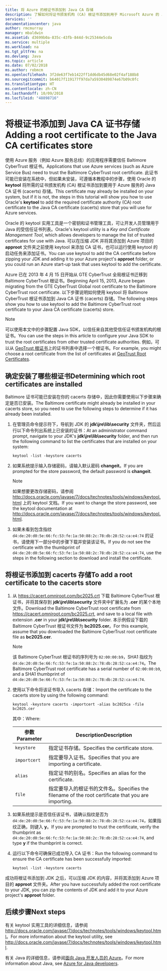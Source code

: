 ```yaml
---
title: 将 Azure 的根证书添加到 Java CA 存储
description: 了解如何将证书颁发机构 (CA) 根证书添加到用于 Microsoft Azure 的 Java CA 证书 (cacerts) 存储。
services: ''
documentationcenter: java
author: rmcmurray
manager: mbaldwin
ms.assetid: d3699b0a-835c-43fb-844d-9c25344e5cda
ms.service: multiple
ms.workload: na
ms.tgt_pltfrm: na
ms.devlang: Java
ms.topic: article
ms.date: 07/02/2018
ms.author: robmcm
ms.openlocfilehash: 3f2de63f7eb1422ff1dd6db45d68e02f4af188b8
ms.sourcegitcommit: b64017f119177f97da7a5930489874e67b09c0fc
ms.translationtype: HT
ms.contentlocale: zh-CN
ms.lasthandoff: 10/09/2018
ms.locfileid: "48898716"
---
```

# <a name="adding-a-root-certificate-to-the-java-ca-certificates-store"></a><span data-ttu-id="4c140-103">将根证书添加到 Java CA 证书存储</span><span class="sxs-lookup"><span data-stu-id="4c140-103">Adding a root certificate to the Java CA certificates store</span></span>

<span data-ttu-id="4c140-104">使用 Azure 服务（例如 Azure 服务总线）的应用程序需要信任 Baltimore CyberTrust 根证书。</span><span class="sxs-lookup"><span data-stu-id="4c140-104">Applications that use Azure services (such as Azure Service Bus) need to trust the Baltimore CyberTrust root certificate.</span></span> <span data-ttu-id="4c140-105">此证书可能已安装在系统中，但如果未安装，可遵循本教程中的步骤，使用 Oracle 的 **keytool** 将所需的证书颁发机构 (CA) 根证书添加到要用于 Azure 服务的 Java CA 证书 (cacerts) 存储。</span><span class="sxs-lookup"><span data-stu-id="4c140-105">This certificate may already be installed on your system, but if it is not, the steps in this tutorial will show you how to use Oracle's **keytool** to add the required certificate authority (CA) root certificate to the Java CA certificate (cacerts) store that you will use for Azure services.</span></span>

<span data-ttu-id="4c140-106">Oracle 的 keytool 实用工具是一个密钥和证书管理工具，可让开发人员管理用于 Java 的受信任证书列表。</span><span class="sxs-lookup"><span data-stu-id="4c140-106">Oracle's keytool utility is a _Key and Certificate Management Tool_, which allows developers to manage the list of trusted certificates for use with Java.</span></span> <span data-ttu-id="4c140-107">可以在压缩 JDK 并将其添加到 Azure 项目的 **approot** 文件夹之前使用 keytool 来添加 CA 证书，也可以运行使用 keytool 的启动任务来添加证书。</span><span class="sxs-lookup"><span data-stu-id="4c140-107">You can use keytool to add the CA certificate before zipping your JDK and adding it to your Azure project's **approot** folder, or you could run an Azure start-up task that uses keytool to add the certificate.</span></span>

<span data-ttu-id="4c140-108">Azure 已在 2013 年 4 月 15 日开始从 GTE CyberTrust 全局根证书迁移到 Baltimore CyberTrust 根证书。</span><span class="sxs-lookup"><span data-stu-id="4c140-108">Beginning April 15, 2013, Azure began migrating from the GTE CyberTrust Global root certificate to the Baltimore CyberTrust root certificate.</span></span> <span data-ttu-id="4c140-109">以下步骤说明如何使用 keytool 将 Baltimore CyberTrust 根证书添加到 Java CA 证书 (cacerts) 存储。</span><span class="sxs-lookup"><span data-stu-id="4c140-109">The following steps show you how to use keytool to add the Baltimore CyberTrust root certificate to your Java CA certificate (cacerts) store.</span></span>

> [!NOTE]
> 
> <span data-ttu-id="4c140-110">可以使用本文中的步骤配置 Java SDK，以信任来自其他受信任证书颁发机构的根证书。</span><span class="sxs-lookup"><span data-stu-id="4c140-110">You can use the steps in this article to configure your Java SDK to trust the root certificates from other trusted certificate authorities.</span></span> <span data-ttu-id="4c140-111">例如，可以从 [GeoTrust 根证书](http://www.geotrust.com/resources/root-certificates/)上的证书列表中选择一个根证书。</span><span class="sxs-lookup"><span data-stu-id="4c140-111">For example, you might choose a root certificate from the list of certificates at [GeoTrust Root Certificates](http://www.geotrust.com/resources/root-certificates/).</span></span>
> 

## <a name="determining-which-root-certificates-are-installed"></a><span data-ttu-id="4c140-112">确定安装了哪些根证书</span><span class="sxs-lookup"><span data-stu-id="4c140-112">Determining which root certificates are installed</span></span>

<span data-ttu-id="4c140-113">Baltimore 证书可能已安装在你的 cacerts 存储中，因此你需要使用以下步骤来确定是否已安装。</span><span class="sxs-lookup"><span data-stu-id="4c140-113">The Baltimore certificate might already be installed in your cacerts store, so you need to use the following steps to determine if it has already been installed.</span></span>

1. <span data-ttu-id="4c140-114">在管理员命令提示符下，导航到 JDK 的 **jdk\jre\lib\security** 文件夹，然后运行以下命令列出系统上已安装的证书：</span><span class="sxs-lookup"><span data-stu-id="4c140-114">At an administrator command prompt, navigate to your JDK's **jdk\jre\lib\security** folder, and then run the following command to list the certificates that are installed on your system:</span></span>

   ```shell
   keytool -list -keystore cacerts
   ```

1. <span data-ttu-id="4c140-115">如果系统提示输入存储密码，请输入默认密码 **changeit**。</span><span class="sxs-lookup"><span data-stu-id="4c140-115">If you are prompted for the store password, the default password is **changeit**.</span></span>

   > [!NOTE]
   > 
   > <span data-ttu-id="4c140-116">如果想要更改存储密码，请参阅 <http://docs.oracle.com/javase/7/docs/technotes/tools/windows/keytool.html> 上的 keytool 文档。</span><span class="sxs-lookup"><span data-stu-id="4c140-116">If you want to change the store password, see the keytool documentation at <http://docs.oracle.com/javase/7/docs/technotes/tools/windows/keytool.html>.</span></span>
   > 

1. <span data-ttu-id="4c140-117">如果未看到包含指纹 `d4:de:20:d0:5e:66:fc:53:fe:1a:50:88:2c:78:db:28:52:ca:e4:74` 的证书，请使用下一部分中的步骤下载并安装该证书。</span><span class="sxs-lookup"><span data-stu-id="4c140-117">If you do not see the certificate with the thumbprint of `d4:de:20:d0:5e:66:fc:53:fe:1a:50:88:2c:78:db:28:52:ca:e4:74`, use the steps in the following section to download and install the certificate.</span></span>

## <a name="to-add-a-root-certificate-to-the-cacerts-store"></a><span data-ttu-id="4c140-118">将根证书添加到 cacerts 存储</span><span class="sxs-lookup"><span data-stu-id="4c140-118">To add a root certificate to the cacerts store</span></span>

1. <span data-ttu-id="4c140-119">从 <https://cacert.omniroot.com/bc2025.crt> 下载 Baltimore CyberTrust 根证书，并将其保存到 **jdk\jre\lib\security** 文件夹中扩展名为 **.cer** 的某个本地文件。</span><span class="sxs-lookup"><span data-stu-id="4c140-119">Download the Baltimore CyberTrust root certificate from <https://cacert.omniroot.com/bc2025.crt>, and save to a local file with extension **.cer** in your **jdk\jre\lib\security** folder.</span></span> <span data-ttu-id="4c140-120">本示例假设下载的 Baltimore CyberTrust 根证书文件为 **bc2025.cer**。</span><span class="sxs-lookup"><span data-stu-id="4c140-120">For this example, assume that you downloaded the Baltimore CyberTrust root certificate file as **bc2025.cer**.</span></span>

   > [!NOTE]
   > 
   > <span data-ttu-id="4c140-121">该 Baltimore CyberTrust 根证书的序列号为 `02:00:00:b9`，SHA1 指纹为 `d4:de:20:d0:5e:66:fc:53:fe:1a:50:88:2c:78:db:28:52:ca:e4:74`。</span><span class="sxs-lookup"><span data-stu-id="4c140-121">The Baltimore CyberTrust root certificate has a serial number of `02:00:00:b9`, and a SHA1 thumbprint of `d4:de:20:d0:5e:66:fc:53:fe:1a:50:88:2c:78:db:28:52:ca:e4:74`.</span></span>
   > 

2. <span data-ttu-id="4c140-122">使用以下命令将该证书导入 cacerts 存储：</span><span class="sxs-lookup"><span data-stu-id="4c140-122">Import the certificate to the cacerts store by using the following command:</span></span>

   ```shell
   keytool -keystore cacerts -importcert -alias bc2025ca -file bc2025.cer
   ```
   <span data-ttu-id="4c140-123">其中：</span><span class="sxs-lookup"><span data-stu-id="4c140-123">Where:</span></span>

   |  <span data-ttu-id="4c140-124">参数</span><span class="sxs-lookup"><span data-stu-id="4c140-124">Parameter</span></span>   |                              <span data-ttu-id="4c140-125">Description</span><span class="sxs-lookup"><span data-stu-id="4c140-125">Description</span></span>                               |
   |--------------|------------------------------------------------------------------------|
   | `keystore`   | <span data-ttu-id="4c140-126">指定证书存储。</span><span class="sxs-lookup"><span data-stu-id="4c140-126">Specifies the certificate store.</span></span>                                       |
   | `importcert` | <span data-ttu-id="4c140-127">指定要导入证书。</span><span class="sxs-lookup"><span data-stu-id="4c140-127">Specifies that you are importing a certificate.</span></span>                        |
   | `alias`      | <span data-ttu-id="4c140-128">指定证书的别名。</span><span class="sxs-lookup"><span data-stu-id="4c140-128">Specifies an alias for the certificate.</span></span>                                |
   | `file`       | <span data-ttu-id="4c140-129">指定要导入的根证书的文件名。</span><span class="sxs-lookup"><span data-stu-id="4c140-129">Specifies the filename of the root certificate that you are importing.</span></span> |


3. <span data-ttu-id="4c140-130">如果系统提示是否信任该证书，请确认指纹是否为 `d4:de:20:d0:5e:66:fc:53:fe:1a:50:88:2c:78:db:28:52:ca:e4:74`，如果指纹正确，则键入 **y**。</span><span class="sxs-lookup"><span data-stu-id="4c140-130">If you are prompted to trust the certificate, verify the thumbprint as `d4:de:20:d0:5e:66:fc:53:fe:1a:50:88:2c:78:db:28:52:ca:e4:74`, and type **y** if the thumbprint is correct.</span></span>

4. <span data-ttu-id="4c140-131">运行以下命令可确保已成功导入 CA 证书：</span><span class="sxs-lookup"><span data-stu-id="4c140-131">Run the following command to ensure the CA certificate has been successfully imported:</span></span>

   ```shell
   keytool -list -keystore cacerts
   ```

<span data-ttu-id="4c140-132">成功将根证书添加到 JDK 之后，可以压缩 JDK 的内容，并将其添加到 Azure 项目的 **approot** 文件夹。</span><span class="sxs-lookup"><span data-stu-id="4c140-132">After you have successfully added the root certificate to your JDK, you can zip the contents of JDK and add it to your Azure project's **approot** folder.</span></span>

## <a name="next-steps"></a><span data-ttu-id="4c140-133">后续步骤</span><span class="sxs-lookup"><span data-stu-id="4c140-133">Next steps</span></span>

<span data-ttu-id="4c140-134">有关 keytool 实用工具的详细信息，请参阅 <http://docs.oracle.com/javase/7/docs/technotes/tools/windows/keytool.html>。</span><span class="sxs-lookup"><span data-stu-id="4c140-134">For more information about the keytool utility, see <http://docs.oracle.com/javase/7/docs/technotes/tools/windows/keytool.html>.</span></span>

<span data-ttu-id="4c140-135">有关 Java 的详细信息，请参阅[面向 Java 开发人员的 Azure](/java/azure)。</span><span class="sxs-lookup"><span data-stu-id="4c140-135">For more information about Java, see [Azure for Java developers](/java/azure).</span></span>

<!-- For more information about the root certificates used by Azure, see [Azure Root Certificate Migration](http://blogs.msdn.com/b/windowsazure/archive/2013/03/15/windows-azure-root-certificate-migration.aspx). -->
